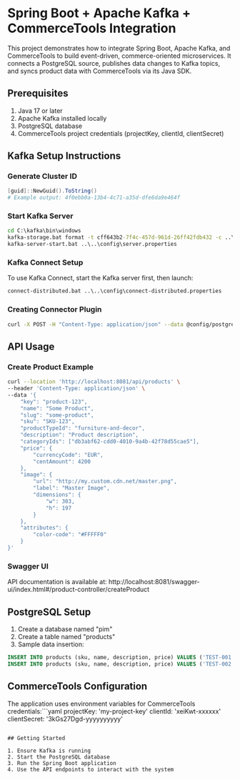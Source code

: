 # Spring Boot + Apache Kafka + CommerceTools Integration

This project demonstrates how to integrate Spring Boot, Apache Kafka, and CommerceTools to build event-driven, commerce-oriented microservices.
It connects a PostgreSQL source, publishes data changes to Kafka topics, and syncs product data with CommerceTools via its Java SDK.


## Prerequisites

1. Java 17 or later
2. Apache Kafka installed locally
3. PostgreSQL database
4. CommerceTools project credentials (projectKey, clientId, clientSecret)


## Kafka Setup Instructions

### Generate Cluster ID
```powershell
[guid]::NewGuid().ToString()
# Example output: 4f0ebb0a-13b4-4c71-a35d-dfe6da9e464f
```

### Start Kafka Server
```cmd
cd C:\kafka\bin\windows
kafka-storage.bat format -t cff643b2-7f4c-457d-961d-26ff42fdb432 -c ..\..\config\server.properties
kafka-server-start.bat ..\..\config\server.properties
```

### Kafka Connect Setup
To use Kafka Connect, start the Kafka server first, then launch:
```cmd
connect-distributed.bat ..\..\config\connect-distributed.properties
```

### Creating Connector Plugin
```bash
curl -X POST -H "Content-Type: application/json" --data @config/postgres-source-connector.json http://localhost:8083/connectors
```

## API Usage

### Create Product Example
```bash
curl --location 'http://localhost:8081/api/products' \
--header 'Content-Type: application/json' \
--data '{
    "key": "product-123",
    "name": "Some Product",
    "slug": "some-product",
    "sku": "SKU-123",
    "productTypeId": "furniture-and-decor",
    "description": "Product description",
    "categoryIds": ["db3abf62-cdd0-4010-9a4b-42f78d55cae5"],
    "price": {
        "currencyCode": "EUR",
        "centAmount": 4200
    },
    "image": {
        "url": "http://my.custom.cdn.net/master.png",
        "label": "Master Image",
        "dimensions": {
            "w": 303,
            "h": 197
        }
    },
    "attributes": {
        "color-code": "#FFFFF0"
    }
}'
```

### Swagger UI
API documentation is available at: http://localhost:8081/swagger-ui/index.html#/product-controller/createProduct

## PostgreSQL Setup

1. Create a database named "pim"
2. Create a table named "products"
3. Sample data insertion:
```sql
INSERT INTO products (sku, name, description, price) VALUES ('TEST-001', 'Test Product 1', 'A test product description 1', 21.99);
INSERT INTO products (sku, name, description, price) VALUES ('TEST-002', 'Test Product 2', 'A test product description 2', 22.99);

```

## CommerceTools Configuration

The application uses environment variables for CommerceTools credentials:```yaml
projectKey: 'my-project-key'
clientId: 'xeiKwt-xxxxxx'
clientSecret: '3kGs27Dgd-yyyyyyyyyy'

```

## Getting Started

1. Ensure Kafka is running
2. Start the PostgreSQL database
3. Run the Spring Boot application
4. Use the API endpoints to interact with the system
